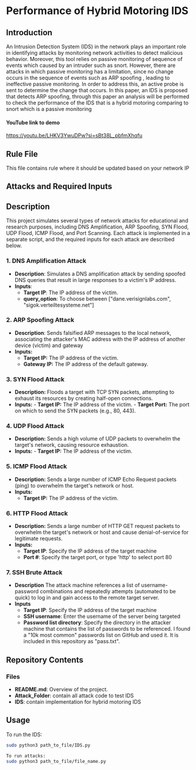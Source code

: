 # Performance of Hybrid Motoring IDS
## Introduction
An Intrusion Detection System (IDS) in the network
plays an important role in identifying attacks by monitoring
network activities to detect malicious behavior. Moreover, this
tool relies on passive monitoring of sequence of events which
caused by an intruder such as snort. However, there are attacks
in which passive monitoring has a limitation, since no change
occurs in the sequence of events such as ARP spoofing , leading
to ineffective passive monitoring. In order to address this, an
active probe is sent to determine the change that occurs. In this
paper, an IDS is proposed that detects ARP spoofing, through this
paper an analysis will be performed to check the performance
of the IDS that is a hybrid motoring comparing to snort which
is a passive monitoring

#### YouTube link to demo
https://youtu.be/LHKV3YwuDPw?si=sBt38L_pbfmXhqfu

## Rule File
This file contains rule where it should be updated based on your network IP
## Attacks and Required Inputs

## Description
This project simulates several types of network attacks for educational and research purposes, including DNS Amplification, ARP Spoofing, SYN Flood, UDP Flood, ICMP Flood, and Port Scanning. Each attack is implemented in a separate script, and the required inputs for each attack are described below.

### 1. **DNS Amplification Attack**
- **Description**: Simulates a DNS amplification attack by sending spoofed DNS queries that result in large responses to a victim's IP address.
- **Inputs**:
  - **Target IP**: The IP address of the victim.
  - **query_option**: To choose between ["dane.verisignlabs.com", "sigok.verteiltesysteme.net"]

### 2. **ARP Spoofing Attack**

- **Description**: Sends falsified ARP messages to the local network, associating the attacker's MAC address with the IP address of another device (victim) and gateway 
- **Inputs:**
  - **Target IP:** The IP address of the victim.
  - **Gateway IP:** The IP address of the default gateway.
  

### 3. **SYN Flood Attack**

- **Description:** Floods a target with TCP SYN packets, attempting to exhaust its resources by creating half-open connections.
- **Inputs:**
        - **Target IP:** The IP address of the victim.
        - **Target Port:** The port on which to send the SYN packets (e.g., 80, 443).

### 4. **UDP Flood Attack**

- **Description:** Sends a high volume of UDP packets to overwhelm the target's network, causing resource exhaustion.
- **Inputs:**
        - **Target IP:** The IP address of the victim.


### 5. **ICMP Flood Attack**

- **Description:** Sends a large number of ICMP Echo Request packets (ping) to overwhelm the target's network or host.
- **Inputs:**
  - **Target IP:** The IP address of the victim.
 
### 6. **HTTP Flood Attack**
- **Description:** Sends a large number of HTTP GET request packets to overwhelm the target's network or host and cause denial-of-service for legitimate requests.
- **Inputs:**
  - **Target IP**: Specify the IP address of the target machine
  - **Port #**: Specify the target port, or type 'http' to select port 80
 
### 7. **SSH Brute Attack**
- **Description** The attack machine references a list of username-password combinations and repeatedly attempts (automated to be quick) to log in and gain access to the remote target server.
- **Inputs**
  - **Target IP**: Specify the IP address of the target machine
  - **SSH username**: Enter the username of the server being targeted
  - **Password list directory**: Specify the directory in the attacker machine that contains the list of passwords to be referenced. I found a "10k most common" passwords list on GitHub and used it. It is included in this repository as "pass.txt".
      

## Repository Contents
### Files
- **README.md**: Overview of the project.
- **Attack_Folder**: contain all attack code to test IDS
- **IDS**: contain implementation for hybrid motoring IDS


## Usage
To run the IDS:
```bash
sudo python3 path_to_file/IDS.py

To run attacks:
sudo python3 path_to_file/file_name.py

